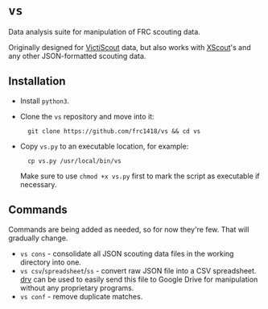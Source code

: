 # `vs`
Data analysis suite for manipulation of FRC scouting data.

Originally designed for [VictiScout](https://github.com/frc1418/VictiScout) data, but also works with [XScout](https://github.com/Team612/XScout)'s and any other JSON-formatted scouting data.

## Installation
* Install `python3`.
* Clone the `vs` repository and move into it:

        git clone https://github.com/frc1418/vs && cd vs

* Copy `vs.py` to an executable location, for example:

        cp vs.py /usr/local/bin/vs

    Make sure to use `chmod +x vs.py` first to mark the script as executable if necessary.

## Commands
Commands are being added as needed, so for now they're few. That will gradually change.
* `vs cons` - consolidate all JSON scouting data files in the working directory into one.
* `vs csv`/`spreadsheet`/`ss` - convert raw JSON file into a CSV spreadsheet. [drv](https://github.com/ErikBoesen/drv) can be used to easily send this file to Google Drive for manipulation without any proprietary programs.
* `vs conf` - remove duplicate matches.
